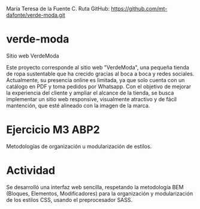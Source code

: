 María Teresa de la Fuente C.
Ruta GitHub: https://github.com/mt-dafonte/verde-moda.git

# verde-moda
Sitio web VerdeModa

Este proyecto corresponde al sitio web "VerdeModa", una pequeña tienda de ropa sustentable que ha crecido gracias al boca a boca y redes sociales. Actualmente, su presencia online es limitada, ya que solo cuenta con un catálogo en PDF y toma pedidos por Whatsapp.
Con el objetivo de mejorar la experiencia del cliente y ampliar el alcance de la tienda, se busca implementar un sitio web responsive, visualmente atractivo y de fácil mantención, que esté alineado con la imagen de la marca.

# Ejercicio M3 ABP2
Metodologías de organización u modularización de estilos.

# Actividad
Se desarrolló una interfaz web sencilla, respetando la metodología BEM (Bloques, Elementos, Modificadores) para la organización y modularización de los estilos CSS, usando el preprocesador SASS.